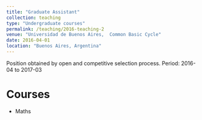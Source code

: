 ```yaml
---
title: "Graduate Assistant"
collection: teaching
type: "Undergraduate courses"
permalink: /teaching/2016-teaching-2
venue: "Universidad de Buenos Aires,  Common Basic Cycle"
date: 2016-04-01
location: "Buenos Aires, Argentina"
---
```


Position obtained by open and competitive selection process. Period: 2016-04 to 2017-03

Courses
======

* Maths 


 

